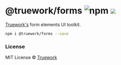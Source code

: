 # @truework/forms ![npm](https://img.shields.io/npm/v/@truework/forms) [![](https://badgen.net/bundlephobia/minzip/@truework/forms)](https://bundlephobia.com/result?p=@truework/forms)

[Truework's](https://www.truework.com) form elements UI toolkit.

```bash
npm i @truework/forms --save
```

### License

MIT License © [Truework](https://truework.com)
